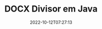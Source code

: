 ---
############################# Static ############################
layout: "auto-gen-merger"
date: 2022-10-12T07:27:13
draft: false
otherformats: dot dotm dotx epub html mht mhtml odp ods odt one otp ott pdf pps ppsx

############################# Head ############################
head_title: "Divida DOCX em vários arquivos em Java"
head_description: "Divida um único arquivo DOCX em vários arquivos com base em números de página, intervalos de página, páginas pares ou ímpares usando a API de fusão de documentos."

############################# Header ############################
title: "DOCX Divisor em Java"
description: "Divida DOCX com algumas linhas de código Java."
bg_image: "https://cms.admin.containerize.com/templates/aspose/App_Themes/V3/images/bg/header1.png"
bg_overlay: false
button:
    enable: true
    icon: "fas fa-arrow-down"
    label: "Baixar Teste Gratuito"
    link: "https://downloads.groupdocs.com/merger/java"

############################# SubMenu ############################
submenu:
    enable: true

    left:
        img_alt: "GroupDocs.Merger for Java"
        image: "https://cms.admin.containerize.com/templates/groupdocs/images/product-logos/90x90-noborder/groupdocs-merger-java.png"
        product: "GroupDocs.Merger"
        platform: "Java"

    middle:
        button:

            # button loop
            - link: "https://apireference.groupdocs.com/merger/java"
              text: "Referência da API"

            # button loop
            - link: "https://github.com/groupdocs-merger"
              text: "Exemplos de código"

            # button loop
            - link: "https://products.groupdocs.app/merger/family"
              text: "Demonstrações ao vivo"

            # button loop
            - link: "https://purchase.groupdocs.com/pricing/merger/java"
              text: "Preços"

    right:
        link_download: "https://downloads.groupdocs.com/merger"
        link_learn: "https://docs.groupdocs.com/merger/java"
        link_buy: "https://purchase.groupdocs.com"

############################# About ############################
about:
    enable: true
    title: "Sobre a API GroupDocs.Merger for Java"
    content: |
        A biblioteca [GroupDocs.Merger for Java](/pt/merger/java/) oferece uma solução simples para mesclar e dividir com segurança uma ampla variedade de formatos de documentos, incluindo PDF, Microsoft Office (Word, Excel, PowerPoint, OneNote), OpenDocument, HTML, imagens e muitos outros em aplicativos Java. Ao adicionar apenas algumas linhas do código, execute várias operações do documento, como mover, remover, girar, trocar, extrair ou alterar a orientação das páginas dentro dos documentos. A API de mesclagem de documentos também suporta a visualização de páginas de documentos como uma imagem para analisar a estrutura, a formatação e o conteúdo do documento na página.
        
        A API GroupDocs.Merger é a escolha certa para soluções corporativas que precisam de recursos de divisão de arquivos. Essas APIs são bem suportadas em todos os principais sistemas operacionais e plataformas, incluindo J2SE 7.0 (1.7), J2SE 8.0 (1.8), Java 10.

############################# Steps ############################
steps:
    enable: true
    title_left: "Dividir DOCX arquivo por páginas em Java"
    content_left: |
        [GroupDocs.Merger for Java](/pt/merger/java/) facilita para os desenvolvedores do Java dividir um único arquivo DOCX em vários arquivos resultantes implementando um alguns passos fáceis.
        
        * Inicialize **SplitOptions** com o formato do caminho dos arquivos de saída.
        * Crie uma nova instância de **Merger** e passe o caminho do documento de origem como um parâmetro de construtor.
        * Chame **split** e passe o objeto **SplitOptions** para salvar os documentos resultantes.

    title_right: "Requisitos de sistema"
    content_right: |
        As APIs do GroupDocs.Merger for Java são compatíveis com todas as principais plataformas e sistemas operacionais. Antes de executar o código abaixo, certifique-se de ter os seguintes pré-requisitos instalados em seu sistema.

        * Sistemas operacionais: Microsoft Windows, Linux, MacOS
        * Ambientes de desenvolvimento: NetBeans, IntelliJ IDEA, Eclipse
        * Estruturas: J2SE 7.0 (1.7), J2SE 8.0 (1.8), Java 10
        * Faça o download da versão mais recente do GroupDocs.Merger for Java de [Maven](https://repository.groupdocs.com/webapp/#/artifacts/browse/tree/General/repo/com/groupdocs/groupdocs-merger)
         
    code: |
     {{% merger/additional-styles %}}
     {{< merger/code-merger title="Como dividir o arquivo DOCX usando o código de exemplo Java">}}

        ```java    
        // Divida o arquivo DOCX usando GroupDocs.Merger for Java API
        String filePath = "input.docx";
        String filePathOut = "output.docx";
        
        // Inicialize a classe SplitOptions com o formato do caminho dos arquivos de saída
        SplitOptions splitOptions = new SplitOptions(filePathOut, new int[] { 3, 6, 8 });

        // Instanciar Fusão com documento de entrada DOCX
        Merger merger = new Merger(filePath);

        // Chame o método split e passe o objeto SplitOptions para salvar os documentos resultantes
        merger.split(splitOptions);
        ```
     {{< /merger/code-merger >}}

############################# Demos ############################
demos:
    enable: true
    title: "Demonstrações ao vivo - Dividir arquivo DOCX on-line"
    content: |
       Divida o arquivo DOCX agora mesmo visitando o site [GroupDocs.Merger Live Demos](https://products.groupdocs.app/splitter/docx).
       A demonstração ao vivo tem os seguintes benefícios.
        
############################# About Formats ############################
about_formats:
    enable: true

############################# More Formats ############################
more_formats:
    enable: true
    title: "Arquivo Dividido de Outros Formatos"
    content: |
        Java documenta API de fusão e divisão para formatos de arquivo e imagens. Divida alguns dos formatos de arquivo populares conforme indicado abaixo.

############################# Back to top ###############################
back_to_top:
    enable: true
---